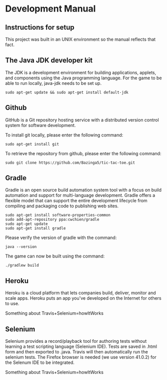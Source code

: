 Development Manual
========================

Instructions for setup
---------------------------
This project was built in an UNIX environment so the manual reflects that fact. 


The Java JDK developer kit
---------------------------------
The JDK is a development environment for building applications, applets, and components using the Java programming language. For the game to be able to run locally, java-jdk needs to be set up.

```
sudo apt-get update && sudo apt-get install default-jdk
```


Github
--------------
GitHub is a Git repository hosting service with a distributed version control system for software development.  

To install git locally, please enter the following command:
```
sudo apt-get install git
```
To retrieve the repository from github, please enter the following command:
```
sudo git clone https://github.com/Bazinga5/tic-tac-toe.git
```

Gradle
---------------
Gradle is an open source build automation system tool with a focus on build automation and support for multi-language development. Gradle offers a flexible model that can support the entire development lifecycle from compiling and packaging code to publishing web sites. 
```
sudo apt-get install software-properties-common
sudo add-apt-repository ppa:cwchien/gradle
sudo apt-get update
sudo apt-get install gradle
```
Please verify the version of gradle with the command:
```
java --version
```
The game can now be built using the command:
```
./gradlew build
```

Heroku
------------
Heroku is a cloud platform that lets companies build, deliver, monitor and scale apps. Heroku puts an app you've developed on the Internet for others to use. 

Something about Travis+Selenium=howItWorks

Selenium
-------------
Selenium provides a record/playback tool for authoring tests without learning a test scripting language (Selenium IDE). Tests are saved in .html form and then exported to .java. Travis will then automatically run the selenium tests. The Firefox browser is needed (we use version 41.0.2) for the Selenum IDE to be integrated. 

Something about Travis+Selenium=howItWorks
